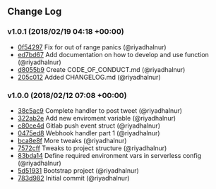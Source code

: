 ## Change Log

### v1.0.1 (2018/02/19 04:18 +00:00)
- [0f54297](https://github.com/riyadhalnur/lambda-twitter-blog-hook/commit/0f54297d14efce2220316d800bc38c84ab941045) Fix for out of range panics (@riyadhalnur)
- [ed7bd67](https://github.com/riyadhalnur/lambda-twitter-blog-hook/commit/ed7bd6773383b5714ef05d00800a3dc9688a6613) Add documentation on how to develop and use function (@riyadhalnur)
- [d8055b9](https://github.com/riyadhalnur/lambda-twitter-blog-hook/commit/d8055b9d058adb073b48e7475c043045a233122a) Create CODE_OF_CONDUCT.md (@riyadhalnur)
- [205c012](https://github.com/riyadhalnur/lambda-twitter-blog-hook/commit/205c0122615499f69c3acf72acfa3f7f6c1733b0) Added CHANGELOG.md (@riyadhalnur)

### v1.0.0 (2018/02/12 07:08 +00:00)
- [38c5ac9](https://github.com/riyadhalnur/lambda-twitter-blog-hook/commit/38c5ac9f4d779498e9cbcb602634cfe4fc81b0f2) Complete handler to post tweet (@riyadhalnur)
- [322ab2e](https://github.com/riyadhalnur/lambda-twitter-blog-hook/commit/322ab2e88ea49ab5551bbf5e545740e23af0279e) Add new enviroment variable (@riyadhalnur)
- [c80ce4d](https://github.com/riyadhalnur/lambda-twitter-blog-hook/commit/c80ce4d1d1125f960f506d03f642e5ecbf3b543c) Gitlab push event struct (@riyadhalnur)
- [0475ed8](https://github.com/riyadhalnur/lambda-twitter-blog-hook/commit/0475ed8e3706ccf3d320eee2036a019d0ea183e0) Webhook handler part 1 (@riyadhalnur)
- [bca8e8f](https://github.com/riyadhalnur/lambda-twitter-blog-hook/commit/bca8e8f670a136d035843ca817fe897afc3587e5) More tweaks (@riyadhalnur)
- [7572cff](https://github.com/riyadhalnur/lambda-twitter-blog-hook/commit/7572cff58bf555dec018d0f0e074c52a6a98b0cb) Tweaks to project structure (@riyadhalnur)
- [83bda14](https://github.com/riyadhalnur/lambda-twitter-blog-hook/commit/83bda144e7dec0b24e6249e4dddbbb79c4098f03) Define required environment vars in serverless config (@riyadhalnur)
- [5d51931](https://github.com/riyadhalnur/lambda-twitter-blog-hook/commit/5d51931902bd8f708e8d16ef312ccfee515be2ae) Bootstrap project (@riyadhalnur)
- [783d982](https://github.com/riyadhalnur/lambda-twitter-blog-hook/commit/783d9825d878b5c87add4e5ccf51493ecb3efa38) Initial commit (@riyadhalnur)